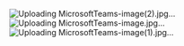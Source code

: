 ![Uploading MicrosoftTeams-image(2).jpg…]()
![Uploading MicrosoftTeams-image.jpg…]()
![Uploading MicrosoftTeams-image(1).jpg…]()
